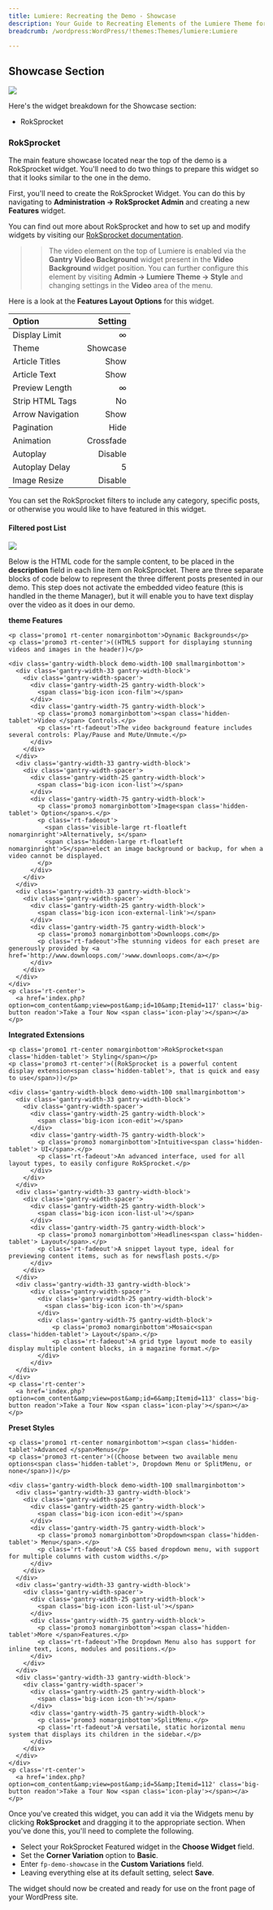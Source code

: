```yaml
---
title: Lumiere: Recreating the Demo - Showcase
description: Your Guide to Recreating Elements of the Lumiere Theme for WordPress
breadcrumb: /wordpress:WordPress/!themes:Themes/lumiere:Lumiere

---
```


Showcase Section
-----

![][demo]

Here's the widget breakdown for the Showcase section:

* RokSprocket

### RokSprocket

The main feature showcase located near the top of the demo is a RokSprocket widget. You'll need to do two things to prepare this widget so that it looks similar to the one in the demo.

First, you'll need to create the RokSprocket Widget. You can do this by navigating to **Administration -> RokSprocket Admin** and creating a new **Features** widget. 

You can find out more about RokSprocket and how to set up and modify widgets by visiting our [RokSprocket documentation][roksprocket].

>> The video element on the top of Lumiere is enabled via the **Gantry Video Background** widget present in the **Video Background** widget position. You can further configure this element by visiting **Admin -> Lumiere Theme -> Style** and changing settings in the **Video** area of the menu.

Here is a look at the **Features Layout Options** for this widget.

| Option           |   Setting |  
| :--------------- | --------: |  
| Display Limit    |         ∞ |  
| Theme            |  Showcase |  
| Article Titles   |      Show |  
| Article Text     |      Show |  
| Preview Length   |         ∞ |  
| Strip HTML Tags  |        No |  
| Arrow Navigation |      Show |  
| Pagination       |      Hide |  
| Animation        | Crossfade |  
| Autoplay         |   Disable |  
| Autoplay Delay   |         5 |  
| Image Resize     |   Disable |  

You can set the RokSprocket filters to include any category, specific posts, or otherwise you would like to have featured in this widget.

#### Filtered post List
![][demo2]

Below is the HTML code for the sample content, to be placed in the **description** field in each line item on RokSprocket. There are three separate blocks of code below to represent the three different posts presented in our demo. This step does not activate the embedded video feature (this is handled in the theme Manager), but it will enable you to have text display over the video as it does in our demo.

**theme Features**

~~~
<p class='promo1 rt-center nomarginbottom'>Dynamic Backgrounds</p>
<p class='promo3 rt-center'>((HTML5 support for displaying stunning videos and images in the header))</p>
 
<div class='gantry-width-block demo-width-100 smallmarginbottom'>
  <div class='gantry-width-33 gantry-width-block'>
    <div class='gantry-width-spacer'>
      <div class='gantry-width-25 gantry-width-block'>
        <span class='big-icon icon-film'></span>                  
      </div>                
      <div class='gantry-width-75 gantry-width-block'>                            
        <p class='promo3 nomarginbottom'><span class='hidden-tablet'>Video </span> Controls.</p>                            
        <p class='rt-fadeout'>The video background feature includes several controls: Play/Pause and Mute/Unmute.</p>                  
      </div>      
    </div>              
  </div>      
  <div class='gantry-width-33 gantry-width-block'>            
    <div class='gantry-width-spacer'>                  
      <div class='gantry-width-25 gantry-width-block'>                            
        <span class='big-icon icon-list'></span>                    
      </div>                  
      <div class='gantry-width-75 gantry-width-block'>                            
        <p class='promo3 nomarginbottom'>Image<span class='hidden-tablet'> Option</span>s.</p>                          
        <p class='rt-fadeout'>
          <span class='visible-large rt-floatleft nomarginright'>Alternatively, s</span>
          <span class='hidden-large rt-floatleft nomarginright'>S</span>elect an image background or backup, for when a video cannot be displayed.
        </p>                            
      </div>              
    </div>      
  </div>  
  <div class='gantry-width-33 gantry-width-block'>            
    <div class='gantry-width-spacer'>                  
      <div class='gantry-width-25 gantry-width-block'>                            
        <span class='big-icon icon-external-link'></span>                  
      </div>                  
      <div class='gantry-width-75 gantry-width-block'>                            
        <p class='promo3 nomarginbottom'>Downloops.com</p>                          
        <p class='rt-fadeout'>The stunning videos for each preset are generously provided by <a href='http://www.downloops.com/'>www.downloops.com</a></p>                          
      </div>              
    </div>      
  </div>
</div>
<p class='rt-center'>      
  <a href='index.php?option=com_content&amp;view=post&amp;id=10&amp;Itemid=117' class='big-button readon'>Take a Tour Now <span class='icon-play'></span></a>
</p>
~~~

**Integrated Extensions**

~~~
<p class='promo1 rt-center nomarginbottom'>RokSprocket<span class='hidden-tablet'> Styling</span></p>
<p class='promo3 rt-center'>((RokSprocket is a powerful content display extension<span class='hidden-tablet'>, that is quick and easy to use</span>))</p>
 
<div class='gantry-width-block demo-width-100 smallmarginbottom'>  
  <div class='gantry-width-33 gantry-width-block'>        
    <div class='gantry-width-spacer'>          
      <div class='gantry-width-25 gantry-width-block'>                
        <span class='big-icon icon-edit'></span>            
      </div>            
      <div class='gantry-width-75 gantry-width-block'>                
        <p class='promo3 nomarginbottom'>Intuitive<span class='hidden-tablet'> UI</span>.</p>              
        <p class='rt-fadeout'>An advanced interface, used for all layout types, to easily configure RokSprocket.</p>            
      </div>    
    </div>          
  </div>    
  <div class='gantry-width-33 gantry-width-block'>        
    <div class='gantry-width-spacer'>          
      <div class='gantry-width-25 gantry-width-block'>                
        <span class='big-icon icon-list-ul'></span>          
      </div>            
      <div class='gantry-width-75 gantry-width-block'>                
        <p class='promo3 nomarginbottom'>Headlines<span class='hidden-tablet'> Layout</span>.</p>              
        <p class='rt-fadeout'>A snippet layout type, ideal for previewing content items, such as for newsflash posts.</p>                
      </div>          
    </div>    
  </div>  
  <div class='gantry-width-33 gantry-width-block'>        
      <div class='gantry-width-spacer'>          
        <div class='gantry-width-25 gantry-width-block'>                
          <span class='big-icon icon-th'></span>            
        </div>            
        <div class='gantry-width-75 gantry-width-block'>                
            <p class='promo3 nomarginbottom'>Mosaic<span class='hidden-tablet'> Layout</span>.</p>        
            <p class='rt-fadeout'>A grid type layout mode to easily display multiple content blocks, in a magazine format.</p>              
        </div>          
      </div>    
  </div>
</div>
<p class='rt-center'>  
  <a href='index.php?option=com_content&amp;view=post&amp;id=6&amp;Itemid=113' class='big-button readon'>Take a Tour Now <span class='icon-play'></span></a>
</p>
~~~

**Preset Styles**

~~~
<p class='promo1 rt-center nomarginbottom'><span class='hidden-tablet'>Advanced </span>Menus</p>
<p class='promo3 rt-center'>((Choose between two available menu options<span class='hidden-tablet'>, Dropdown Menu or SplitMenu, or none</span>))</p>
 
<div class='gantry-width-block demo-width-100 smallmarginbottom'>    
  <div class='gantry-width-33 gantry-width-block'>        
    <div class='gantry-width-spacer'>          
      <div class='gantry-width-25 gantry-width-block'>                
        <span class='big-icon icon-edit'></span>            
      </div>            
      <div class='gantry-width-75 gantry-width-block'>                
        <p class='promo3 nomarginbottom'>Dropdown<span class='hidden-tablet'> Menu</span>.</p>                
        <p class='rt-fadeout'>A CSS based dropdown menu, with support for multiple columns with custom widths.</p>            
      </div>    
    </div>          
  </div>    
  <div class='gantry-width-33 gantry-width-block'>        
    <div class='gantry-width-spacer'>          
      <div class='gantry-width-25 gantry-width-block'>                
        <span class='big-icon icon-list-ul'></span>          
      </div>            
      <div class='gantry-width-75 gantry-width-block'>                
        <p class='promo3 nomarginbottom'><span class='hidden-tablet'>More </span>Features.</p>                
        <p class='rt-fadeout'>The Dropdown Menu also has support for inline text, icons, modules and positions.</p>              
      </div>          
    </div>    
  </div>  
  <div class='gantry-width-33 gantry-width-block'>        
    <div class='gantry-width-spacer'>          
      <div class='gantry-width-25 gantry-width-block'>                
        <span class='big-icon icon-th'></span>            
      </div>            
      <div class='gantry-width-75 gantry-width-block'>                
        <p class='promo3 nomarginbottom'>SplitMenu.</p>      
        <p class='rt-fadeout'>A versatile, static horizontal menu system that displays its children in the sidebar.</p>    
      </div>          
    </div>    
  </div>
</div>
<p class='rt-center'>  
  <a href='index.php?option=com_content&amp;view=post&amp;id=5&amp;Itemid=112' class='big-button readon'>Take a Tour Now <span class='icon-play'></span></a>
</p>
~~~

Once you've created this widget, you can add it via the Widgets menu by clicking **RokSprocket** and dragging it to the appropriate section. When you've done this, you'll need to complete the following.

* Select your RokSprocket Featured widget in the **Choose Widget** field.
* Set the **Corner Variation** option to **Basic**.
* Enter `fp-demo-showcase` in the **Custom Variations** field.
* Leaving everything else at its default setting, select **Save**.

The widget should now be created and ready for use on the front page of your WordPress site.

[demo]: assets/demo_1.jpeg
[demo2]: assets/features_5.jpeg
[roksprocket]: ../../plugins/roksprocket/